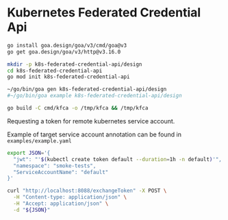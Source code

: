 # Kubernetes Federated Credential Api

```bash
go install goa.design/goa/v3/cmd/goa@v3
go get goa.design/goa/v3/http@v3.16.0

mkdir -p k8s-federated-credential-api/design
cd k8s-federated-credential-api
go mod init k8s-federated-credential-api

~/go/bin/goa gen k8s-federated-credential-api/design
#~/go/bin/goa example k8s-federated-credential-api/design

go build -C cmd/kfca -o /tmp/kfca && /tmp/kfca
```

Requesting a token for remote kubernetes service account.

Example of target service account annotation can be found in `examples/example.yaml`

```bash
export JSON='{
  "jwt": "'$(kubectl create token default --duration=1h -n default)'",
  "namespace": "smoke-tests",
  "ServiceAccountName": "default"
}'

curl "http://localhost:8088/exchangeToken" -X POST \
  -H "Content-type: application/json" \
  -H "Accept: application/json" \
  -d "${JSON}"
```
